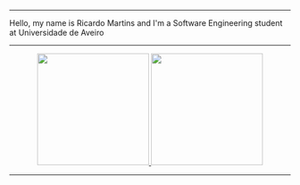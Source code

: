 <hr>
Hello, my name is Ricardo Martins and I'm a Software Engineering student at Universidade de Aveiro
<hr>
<p align="center">
  <a href="https://github.com/anuraghazra/github-readme-stats">
    <img height="200" src="https://github-readme-stats.vercel.app/api?username=RicardoMartins9321&show_icons=true&theme=onedark" />
  </a>
  <a href="https://github.com/anuraghazra/github-readme-stats">
    <img height="200" src="https://github-readme-stats.vercel.app/api/top-langs?username=RicardoMartins9321&theme=onedark&layout=compact&langs_count=10&card_width=250&hide=assembly" />
  </a>
</p>
<hr>
